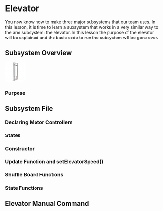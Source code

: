 # Elevator
You now know how to make three major subsystems that our team uses. In this lesson, it is time to learn a subsystem that works in a very similar way to the arm subsystem: the elevator. In this lesson the purpose of the elevator will be explained and the basic code to run the subsystem will be gone over.
## Subsystem Overview

![elevator](img/elevator.jpg)

### Purpose

## Subsystem File

### Declaring Motor Controllers

### States

### Constructor

### Update Function and setElevatorSpeed()

### Shuffle Board Functions

### State Functions

## Elevator Manual Command

